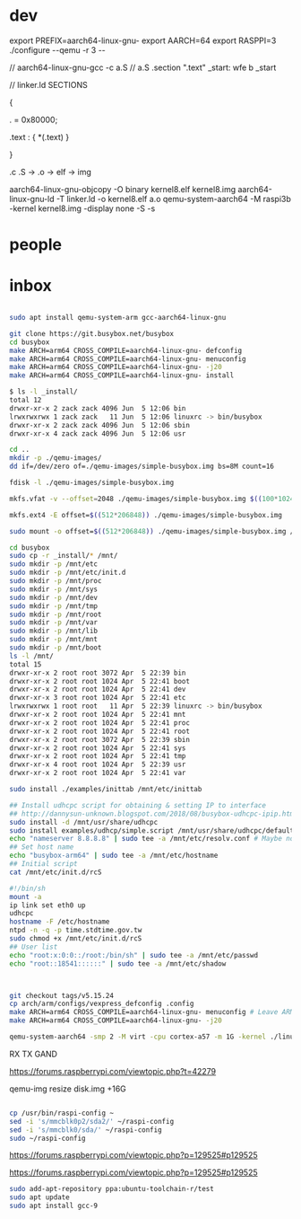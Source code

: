 
# dev

export PREFIX=aarch64-linux-gnu-
export AARCH=64
export RASPPI=3
./configure --qemu -r 3 --

// aarch64-linux-gnu-gcc -c a.S
// a.S
.section ".text"
_start:
  wfe
  b _start

// linker.ld
SECTIONS

{

  . = 0x80000;

  .text : { *(.text) }

}

.c .S -> .o -> elf -> img

aarch64-linux-gnu-objcopy -O binary kernel8.elf kernel8.img
aarch64-linux-gnu-ld -T linker.ld -o kernel8.elf a.o
qemu-system-aarch64 -M raspi3b -kernel kernel8.img -display none -S -s

# people




# inbox

```bash

sudo apt install qemu-system-arm gcc-aarch64-linux-gnu

git clone https://git.busybox.net/busybox
cd busybox
make ARCH=arm64 CROSS_COMPILE=aarch64-linux-gnu- defconfig
make ARCH=arm64 CROSS_COMPILE=aarch64-linux-gnu- menuconfig
make ARCH=arm64 CROSS_COMPILE=aarch64-linux-gnu- -j20
make ARCH=arm64 CROSS_COMPILE=aarch64-linux-gnu- install

$ ls -l _install/
total 12
drwxr-xr-x 2 zack zack 4096 Jun  5 12:06 bin
lrwxrwxrwx 1 zack zack   11 Jun  5 12:06 linuxrc -> bin/busybox
drwxr-xr-x 2 zack zack 4096 Jun  5 12:06 sbin
drwxr-xr-x 4 zack zack 4096 Jun  5 12:06 usr

cd ..
mkdir -p ./qemu-images/
dd if=/dev/zero of=./qemu-images/simple-busybox.img bs=8M count=16

fdisk -l ./qemu-images/simple-busybox.img 

mkfs.vfat -v --offset=2048 ./qemu-images/simple-busybox.img $((100*1024*1024/1024))

mkfs.ext4 -E offset=$((512*206848)) ./qemu-images/simple-busybox.img

sudo mount -o offset=$((512*206848)) ./qemu-images/simple-busybox.img /mnt/

cd busybox
sudo cp -r _install/* /mnt/
sudo mkdir -p /mnt/etc
sudo mkdir -p /mnt/etc/init.d
sudo mkdir -p /mnt/proc
sudo mkdir -p /mnt/sys
sudo mkdir -p /mnt/dev
sudo mkdir -p /mnt/tmp
sudo mkdir -p /mnt/root
sudo mkdir -p /mnt/var
sudo mkdir -p /mnt/lib
sudo mkdir -p /mnt/mnt
sudo mkdir -p /mnt/boot
ls -l /mnt/
total 15
drwxr-xr-x 2 root root 3072 Apr  5 22:39 bin
drwxr-xr-x 2 root root 1024 Apr  5 22:41 boot
drwxr-xr-x 2 root root 1024 Apr  5 22:41 dev
drwxr-xr-x 3 root root 1024 Apr  5 22:41 etc
lrwxrwxrwx 1 root root   11 Apr  5 22:39 linuxrc -> bin/busybox
drwxr-xr-x 2 root root 1024 Apr  5 22:41 mnt
drwxr-xr-x 2 root root 1024 Apr  5 22:41 proc
drwxr-xr-x 2 root root 1024 Apr  5 22:41 root
drwxr-xr-x 2 root root 3072 Apr  5 22:39 sbin
drwxr-xr-x 2 root root 1024 Apr  5 22:41 sys
drwxr-xr-x 2 root root 1024 Apr  5 22:41 tmp
drwxr-xr-x 4 root root 1024 Apr  5 22:39 usr
drwxr-xr-x 2 root root 1024 Apr  5 22:41 var

sudo install ./examples/inittab /mnt/etc/inittab

## Install udhcpc script for obtaining & setting IP to interface
## http://dannysun-unknown.blogspot.com/2018/08/busybox-udhcpc-ipip.html
sudo install -d /mnt/usr/share/udhcpc
sudo install examples/udhcp/simple.script /mnt/usr/share/udhcpc/default.script
echo "nameserver 8.8.8.8" | sudo tee -a /mnt/etc/resolv.conf # Maybe not
## Set host name
echo "busybox-arm64" | sudo tee -a /mnt/etc/hostname
## Initial script
cat /mnt/etc/init.d/rcS

#!/bin/sh
mount -a
ip link set eth0 up
udhcpc
hostname -F /etc/hostname
ntpd -n -q -p time.stdtime.gov.tw
sudo chmod +x /mnt/etc/init.d/rcS
## User list
echo "root:x:0:0::/root:/bin/sh" | sudo tee -a /mnt/etc/passwd
echo "root::18541::::::" | sudo tee -a /mnt/etc/shadow



git checkout tags/v5.15.24
cp arch/arm/configs/vexpress_defconfig .config
make ARCH=arm64 CROSS_COMPILE=aarch64-linux-gnu- menuconfig # Leave ARMv8 software model (Versatile Express) only
make ARCH=arm64 CROSS_COMPILE=aarch64-linux-gnu- -j20

qemu-system-aarch64 -smp 2 -M virt -cpu cortex-a57 -m 1G -kernel ./linux/arch/arm64/boot/Image --append "console=ttyAMA0 root=/dev/vda2 rw rootfstype=ext4" -hda ./qemu-images/simple-busybox.img -nographic 

```
RX TX GAND

https://forums.raspberrypi.com/viewtopic.php?t=42279

qemu-img resize disk.img +16G

```bash

cp /usr/bin/raspi-config ~
sed -i 's/mmcblk0p2/sda2/' ~/raspi-config                                                                              
sed -i 's/mmcblk0/sda/' ~/raspi-config
sudo ~/raspi-config

```

https://forums.raspberrypi.com/viewtopic.php?p=129525#p129525

https://forums.raspberrypi.com/viewtopic.php?p=129525#p129525




```bash
sudo add-apt-repository ppa:ubuntu-toolchain-r/test
sudo apt update
sudo apt install gcc-9
```